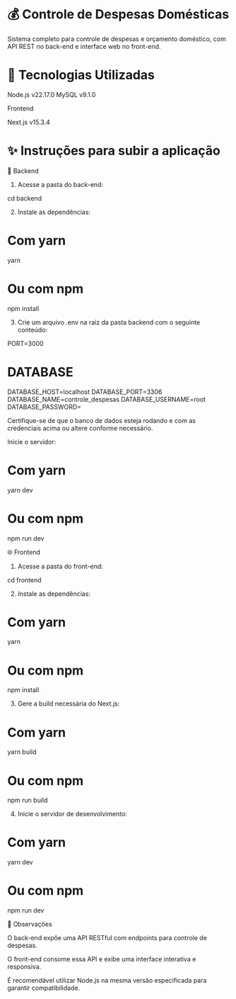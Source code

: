 # 💰 Controle de Despesas Domésticas
Sistema completo para controle de despesas e orçamento doméstico, com API REST no back-end e interface web no front-end.

# 🧰 Tecnologias Utilizadas

Node.js v22.17.0
MySQL v9.1.0

Frontend

Next.js v15.3.4 

# ✨ Instruções para subir a aplicação

🔧 Backend

1. Acesse a pasta do back-end:

cd backend

2. Instale as dependências:

# Com yarn
yarn

# Ou com npm
npm install

3. Crie um arquivo .env na raiz da pasta backend com o seguinte conteúdo:

PORT=3000

# DATABASE
DATABASE_HOST=localhost
DATABASE_PORT=3306
DATABASE_NAME=controle_despesas
DATABASE_USERNAME=root
DATABASE_PASSWORD=

Certifique-se de que o banco de dados esteja rodando e com as credenciais acima ou altere conforme necessário.

Inicie o servidor:

# Com yarn
yarn dev

# Ou com npm
npm run dev

🌐 Frontend

1. Acesse a pasta do front-end:

cd frontend

2. Instale as dependências:

# Com yarn
yarn

# Ou com npm
npm install

3. Gere a build necessária do Next.js:

# Com yarn
yarn build

# Ou com npm
npm run build

4. Inicie o servidor de desenvolvimento:

# Com yarn
yarn dev

# Ou com npm
npm run dev

📝 Observações

O back-end expõe uma API RESTful com endpoints para controle de despesas.

O front-end consome essa API e exibe uma interface interativa e responsiva.

É recomendável utilizar Node.js na mesma versão especificada para garantir compatibilidade.
